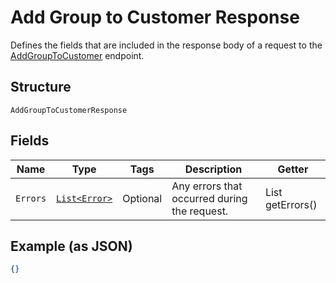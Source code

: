 
# Add Group to Customer Response

Defines the fields that are included in the response body of
a request to the [AddGroupToCustomer](/doc/api/customers.md#add-group-to-customer) endpoint.

## Structure

`AddGroupToCustomerResponse`

## Fields

| Name | Type | Tags | Description | Getter |
|  --- | --- | --- | --- | --- |
| `Errors` | [`List<Error>`](/doc/models/error.md) | Optional | Any errors that occurred during the request. | List<Error> getErrors() |

## Example (as JSON)

```json
{}
```

